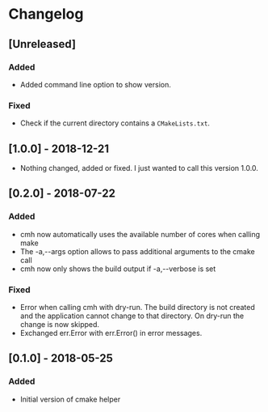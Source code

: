 # Changelog

## [Unreleased]

### Added

* Added command line option to show version.

### Fixed

* Check if the current directory contains a `CMakeLists.txt`.

## [1.0.0] - 2018-12-21

* Nothing changed, added or fixed. I just wanted to call this version 1.0.0.

## [0.2.0] - 2018-07-22

### Added

* cmh now automatically uses the available number of cores when calling make
* The -a,--args option allows to pass additional arguments to the cmake call
* cmh now only shows the build output if -a,--verbose is set

### Fixed

* Error when calling cmh with dry-run. The build directory is not created and the
  application cannot change to that directory. On dry-run the change is now
  skipped.
* Exchanged err.Error with err.Error() in error messages.

## [0.1.0] - 2018-05-25

### Added

* Initial version of cmake helper

